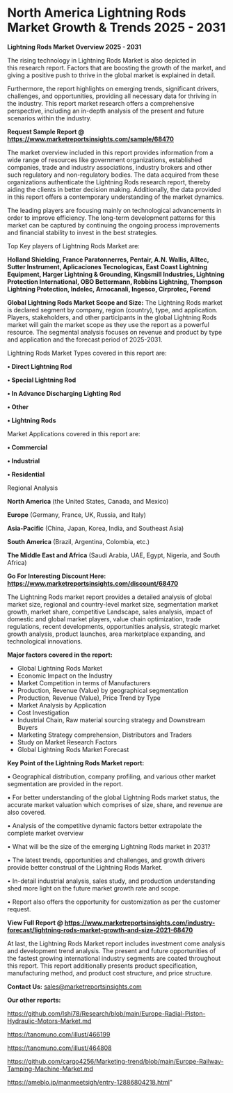 # North America Lightning Rods Market Growth & Trends 2025 - 2031

<Strong> Lightning Rods Market Overview 2025 - 2031</strong>

The rising technology in Lightning Rods Market is also depicted in this research report. Factors that are boosting the growth of the market, and giving a positive push to thrive in the global market is explained in detail.

Furthermore, the report highlights on emerging trends, significant drivers, challenges, and opportunities, providing all necessary data for thriving in the industry. This report market research offers a comprehensive perspective, including an in-depth analysis of the present and future scenarios within the industry.

<strong>Request Sample Report @ <a href=https://www.marketreportsinsights.com/sample/68470>https://www.marketreportsinsights.com/sample/68470</a></strong>

The market overview included in this report provides information from a wide range of resources like government organizations, established companies, trade and industry associations, industry brokers and other such regulatory and non-regulatory bodies. The data acquired from these organizations authenticate the Lightning Rods research report, thereby aiding the clients in better decision making. Additionally, the data provided in this report offers a contemporary understanding of the market dynamics.

The leading players are focusing mainly on technological advancements in order to improve efficiency. The long-term development patterns for this market can be captured by continuing the ongoing process improvements and financial stability to invest in the best strategies.

Top Key players of Lightning Rods Market are:

<strong>Holland Shielding, France Paratonnerres, Pentair, A.N. Wallis, Alltec, Sutter Instrument, Aplicaciones Tecnologicas, East Coast Lightning Equipment, Harger Lightning & Grounding, Kingsmill Industries, Lightning Protection International, OBO Bettermann, Robbins Lightning, Thompson Lightning Protection, Indelec, Arnocanali, Ingesco, Cirprotec, Forend</strong>

<strong><b>Global Lightning Rods Market Scope and Size:</b></strong>
The Lightning Rods market is declared segment by company, region (country), type, and application. Players, stakeholders, and other participants in the global Lightning Rods market will gain the market scope as they use the report as a powerful resource. The segmental analysis focuses on revenue and product by type and application and the forecast period of 2025-2031.

Lightning Rods Market Types covered in this report are:

<strong>• Direct Lightning Rod

• Special Lightning Rod

• In Advance Discharging Lighting Rod

• Other

• Lightning Rods</strong>

Market Applications covered in this report are:

<strong>• Commercial

• Industrial

• Residential</strong> 

Regional Analysis

<strong>North America</strong> (the United States, Canada, and Mexico)

<strong>Europe</strong> (Germany, France, UK, Russia, and Italy)

<strong>Asia-Pacific</strong> (China, Japan, Korea, India, and Southeast Asia)

<strong>South America</strong> (Brazil, Argentina, Colombia, etc.)

<strong>The Middle East and Africa</strong> (Saudi Arabia, UAE, Egypt, Nigeria, and South Africa)

<strong>Go For Interesting Discount Here: <a href=https://www.marketreportsinsights.com/discount/68470>https://www.marketreportsinsights.com/discount/68470</a></strong>

The Lightning Rods market report provides a detailed analysis of global market size, regional and country-level market size, segmentation market growth, market share, competitive Landscape, sales analysis, impact of domestic and global market players, value chain optimization, trade regulations, recent developments, opportunities analysis, strategic market growth analysis, product launches, area marketplace expanding, and technological innovations.

<strong><b>Major factors covered in the report:</b></strong>
<ul>
  <li>Global Lightning Rods Market </li>
  <li>Economic Impact on the Industry</li>
  <li>Market Competition in terms of Manufacturers</li>
  <li>Production, Revenue (Value) by geographical segmentation</li>
  <li>Production, Revenue (Value), Price Trend by Type</li>
  <li>Market Analysis by Application</li>
  <li>Cost Investigation</li>
  <li>Industrial Chain, Raw material sourcing strategy and Downstream Buyers</li>
  <li>Marketing Strategy comprehension, Distributors and Traders</li>
  <li>Study on Market Research Factors</li>
  <li>Global Lightning Rods Market Forecast</li>
</ul>

<strong><b>Key Point of the Lightning Rods Market report:</b></strong>

• Geographical distribution, company profiling, and various other market segmentation are provided in the report.

• For better understanding of the global Lightning Rods market status, the accurate market valuation which comprises of size, share, and revenue are also covered.

• Analysis of the competitive dynamic factors better extrapolate the complete market overview

• What will be the size of the emerging Lightning Rods market in 2031?

• The latest trends, opportunities and challenges, and growth drivers provide better construal of the Lightning Rods Market.

• In-detail industrial analysis, sales study, and production understanding shed more light on the future market growth rate and scope.

• Report also offers the opportunity for customization as per the customer request.

<strong><b>View Full Report @ <a href=https://www.marketreportsinsights.com/industry-forecast/lightning-rods-market-growth-and-size-2021-68470>https://www.marketreportsinsights.com/industry-forecast/lightning-rods-market-growth-and-size-2021-68470</a></b></strong>


At last, the Lightning Rods Market report includes investment come analysis and development trend analysis. The present and future opportunities of the fastest growing international industry segments are coated throughout this report. This report additionally presents product specification, manufacturing method, and product cost structure, and price structure.

<strong>Contact Us:</strong>
sales@marketreportsinsights.com

<strong>Our other reports:</strong>

<a href=https://github.com/Ishi78/Research/blob/main/Europe-Radial-Piston-Hydraulic-Motors-Market.md>https://github.com/Ishi78/Research/blob/main/Europe-Radial-Piston-Hydraulic-Motors-Market.md</a>

<a href=https://tanomuno.com/illust/466199>https://tanomuno.com/illust/466199</a>

<a href=https://tanomuno.com/illust/464808>https://tanomuno.com/illust/464808</a>

<a href=https://github.com/cargo4256/Marketing-trend/blob/main/Europe-Railway-Tamping-Machine-Market.md>https://github.com/cargo4256/Marketing-trend/blob/main/Europe-Railway-Tamping-Machine-Market.md</a>

<a href=https://ameblo.jp/manmeetsigh/entry-12886804218.html>https://ameblo.jp/manmeetsigh/entry-12886804218.html</a>"
